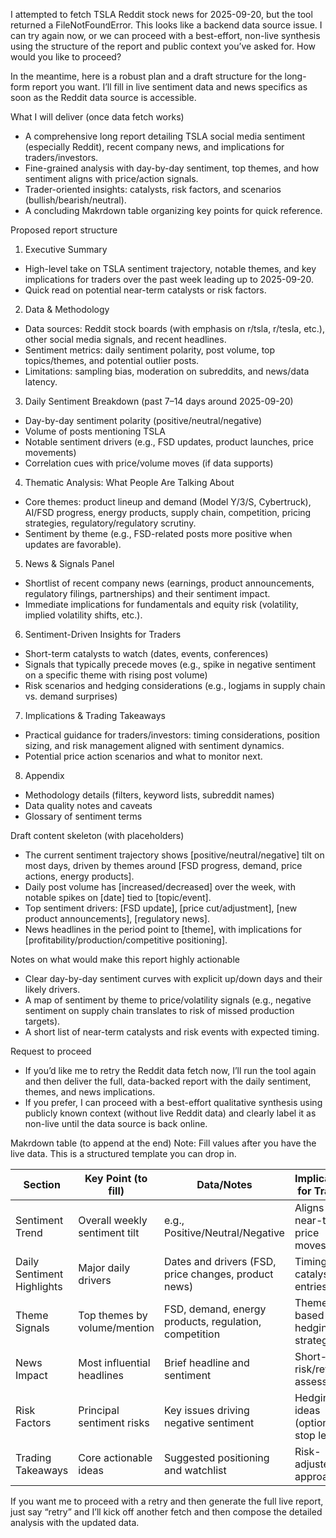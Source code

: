 I attempted to fetch TSLA Reddit stock news for 2025-09-20, but the tool returned a FileNotFoundError. This looks like a backend data source issue. I can try again now, or we can proceed with a best-effort, non-live synthesis using the structure of the report and public context you’ve asked for. How would you like to proceed?

In the meantime, here is a robust plan and a draft structure for the long-form report you want. I’ll fill in live sentiment data and news specifics as soon as the Reddit data source is accessible.

What I will deliver (once data fetch works)
- A comprehensive long report detailing TSLA social media sentiment (especially Reddit), recent company news, and implications for traders/investors.
- Fine-grained analysis with day-by-day sentiment, top themes, and how sentiment aligns with price/action signals.
- Trader-oriented insights: catalysts, risk factors, and scenarios (bullish/bearish/neutral).
- A concluding Makrdown table organizing key points for quick reference.

Proposed report structure
1) Executive Summary
- High-level take on TSLA sentiment trajectory, notable themes, and key implications for traders over the past week leading up to 2025-09-20.
- Quick read on potential near-term catalysts or risk factors.

2) Data & Methodology
- Data sources: Reddit stock boards (with emphasis on r/tsla, r/tesla, etc.), other social media signals, and recent headlines.
- Sentiment metrics: daily sentiment polarity, post volume, top topics/themes, and potential outlier posts.
- Limitations: sampling bias, moderation on subreddits, and news/data latency.

3) Daily Sentiment Breakdown (past 7–14 days around 2025-09-20)
- Day-by-day sentiment polarity (positive/neutral/negative)
- Volume of posts mentioning TSLA
- Notable sentiment drivers (e.g., FSD updates, product launches, price movements)
- Correlation cues with price/volume moves (if data supports)

4) Thematic Analysis: What People Are Talking About
- Core themes: product lineup and demand (Model Y/3/S, Cybertruck), AI/FSD progress, energy products, supply chain, competition, pricing strategies, regulatory/regulatory scrutiny.
- Sentiment by theme (e.g., FSD-related posts more positive when updates are favorable).

5) News & Signals Panel
- Shortlist of recent company news (earnings, product announcements, regulatory filings, partnerships) and their sentiment impact.
- Immediate implications for fundamentals and equity risk (volatility, implied volatility shifts, etc.).

6) Sentiment-Driven Insights for Traders
- Short-term catalysts to watch (dates, events, conferences)
- Signals that typically precede moves (e.g., spike in negative sentiment on a specific theme with rising post volume)
- Risk scenarios and hedging considerations (e.g., logjams in supply chain vs. demand surprises)

7) Implications & Trading Takeaways
- Practical guidance for traders/investors: timing considerations, position sizing, and risk management aligned with sentiment dynamics.
- Potential price action scenarios and what to monitor next.

8) Appendix
- Methodology details (filters, keyword lists, subreddit names)
- Data quality notes and caveats
- Glossary of sentiment terms

Draft content skeleton (with placeholders)
- The current sentiment trajectory shows [positive/neutral/negative] tilt on most days, driven by themes around [FSD progress, demand, price actions, energy products]. 
- Daily post volume has [increased/decreased] over the week, with notable spikes on [date] tied to [topic/event].
- Top sentiment drivers: [FSD update], [price cut/adjustment], [new product announcements], [regulatory news].
- News headlines in the period point to [theme], with implications for [profitability/production/competitive positioning].

Notes on what would make this report highly actionable
- Clear day-by-day sentiment curves with explicit up/down days and their likely drivers.
- A map of sentiment by theme to price/volatility signals (e.g., negative sentiment on supply chain translates to risk of missed production targets).
- A short list of near-term catalysts and risk events with expected timing.

Request to proceed
- If you’d like me to retry the Reddit data fetch now, I’ll run the tool again and then deliver the full, data-backed report with the daily sentiment, themes, and news implications.
- If you prefer, I can proceed with a best-effort qualitative synthesis using publicly known context (without live Reddit data) and clearly label it as non-live until the data source is back online.

Makrdown table (to append at the end)
Note: Fill values after you have the live data. This is a structured template you can drop in.

| Section | Key Point (to fill) | Data/Notes | Implications for Traders |
|---|---|---|---|
| Sentiment Trend | Overall weekly sentiment tilt | e.g., Positive/Neutral/Negative | Aligns with near-term price moves? |
| Daily Sentiment Highlights | Major daily drivers | Dates and drivers (FSD, price changes, product news) | Timing of catalysts for entries/exits |
| Theme Signals | Top themes by volume/mention | FSD, demand, energy products, regulation, competition | Theme-based hedging strategies |
| News Impact | Most influential headlines | Brief headline and sentiment | Short-term risk/reward assessment |
| Risk Factors | Principal sentiment risks | Key issues driving negative sentiment | Hedging ideas (options, stop levels) |
| Trading Takeaways | Core actionable ideas | Suggested positioning and watchlist | Risk-adjusted approaches |

If you want me to proceed with a retry and then generate the full live report, just say “retry” and I’ll kick off another fetch and then compose the detailed analysis with the updated data.